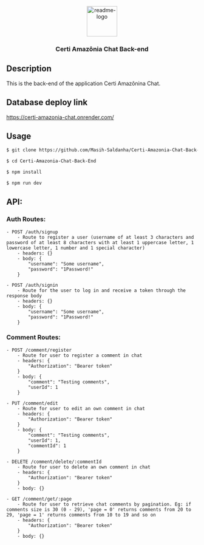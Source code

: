 <p align="center">
  <a href="https://github.com/$username-github/$nome-repositorio">
    <img src="https://notion-emojis.s3-us-west-2.amazonaws.com/prod/svg-twitter/1f4ac.svg" alt="readme-logo" width="80" height="80"> <!-- src="image-link" -->
  </a>

  <h3 align="center">
    Certi Amazônia Chat Back-end
  </h3>
</p>

## Description

This is the back-end of the application Certi Amazônina Chat.

## Database deploy link

https://certi-amazonia-chat.onrender.com/

## Usage

```bash
$ git clone https://github.com/Masih-Saldanha/Certi-Amazonia-Chat-Back-End.git

$ cd Certi-Amazonia-Chat-Back-End

$ npm install

$ npm run dev
```

## API:

### Auth Routes:

```
- POST /auth/signup
    - Route to register a user (username of at least 3 characters and password of at least 8 characters with at least 1 uppercase letter, 1 lowercase letter, 1 number and 1 special character)
    - headers: {}
    - body: {
        "username": "Some username",
        "password": "1Password!"
    }
```
```
- POST /auth/signin
    - Route for the user to log in and receive a token through the response body
    - headers: {}
    - body: {
        "username": "Some username",
        "password": "1Password!"
    }
```
    
### Comment Routes:

```
- POST /comment/register
    - Route for user to register a comment in chat
    - headers: {
        "Authorization": "Bearer token"
    }
    - body: {
        "comment": "Testing comments",
        "userId": 1
    }
```
```
- PUT /comment/edit
    - Route for user to edit an own comment in chat
    - headers: {
        "Authorization": "Bearer token"
    }
    - body: {
        "comment": "Testing comments",
        "userId": 1,
        "commentId": 1
    }
```
```
- DELETE /comment/delete/:commentId
    - Route for user to delete an own comment in chat
    - headers: {
        "Authorization": "Bearer token"
    }
    - body: {}
```
```
- GET /comment/get/:page
    - Route for user to retrieve chat comments by pagination. Eg: if comments size is 30 (0 - 29), 'page = 0' returns comments from 20 to 29, 'page = 1' returns comments from 10 to 19 and so on
    - headers: {
        "Authorization": "Bearer token"
    }
    - body: {}
```
